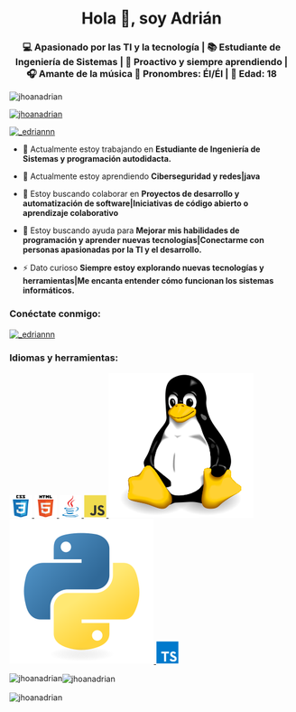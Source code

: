 <h1 align="center">Hola 👋, soy Adrián</h1>
<h3 align="center">💻 Apasionado por las TI y la tecnología | 📚 Estudiante de Ingeniería de Sistemas | 🚀 Proactivo y siempre aprendiendo | 🎧 Amante de la música 👤 Pronombres: Él/Él | 📅 Edad: 18</h3>

<p align="left"> <img src="https://komarev.com/ghpvc/?username=jhoanadrian&label=Profile%20views&color=0e75b6&style=flat" alt="jhoanadrian" /> </p>

<p align="left"> <a href="https://github.com/ryo-ma/github-profile-tropico"><img src="https://github-profile-tropico.vercel.app/?username=jhoanadrian" alt="jhoanadrian" /></a> </p>

<p align="left"> <a href="https://twitter.com/_edriannn" target="blank"><img src="https://img.shields.io/twitter/follow/_edriannn?logo=twitter&style=for-the-badge" alt="_edriannn" /></a> </p>

- 🔭 Actualmente estoy trabajando en **Estudiante de Ingeniería de Sistemas y programación autodidacta.**

- 🌱 Actualmente estoy aprendiendo **Ciberseguridad y redes|java**

- 👯 Estoy buscando colaborar en **Proyectos de desarrollo y automatización de software|Iniciativas de código abierto o aprendizaje colaborativo**

- 🤝 Estoy buscando ayuda para **Mejorar mis habilidades de programación y aprender nuevas tecnologías|Conectarme con personas apasionadas por la TI y el desarrollo.**

- ⚡ Dato curioso **Siempre estoy explorando nuevas tecnologías y herramientas|Me encanta entender cómo funcionan los sistemas informáticos.**

<h3 align="left">Conéctate conmigo:</h3>
<p align="left">
<a href="https://twitter.com/_edriannn" target="blank"><img align="center" src="https://raw.githubusercontent.com/rahuldkjain/github-profile-readme-generator/master/src/images/icons/Social/twitter.svg" alt="_edriannn" height="30" width="40" /></a>
</p>

<h3 align="left">Idiomas y herramientas:</h3>
<p align="left"> <a href="https://www.w3schools.com/css/" target="_blank" rel="noreferrer"> <img src="https://raw.githubusercontent.com/devicons/devicon/master/icons/css3/css3-original-wordmark.svg" alt="css3" width="40" height="40"/> </a> <a href="https://www.w3.org/html/" target="_blank" rel="noreferrer"> <img src="https://raw.githubusercontent.com/devicons/devicon/master/icons/html5/html5-original-wordmark.svg" alt="html5" width="40" height="40"/> </a> <a href="https://www.java.com" target="_blank" rel="noreferrer"> <img src="https://raw.githubusercontent.com/devicons/devicon/master/icons/java/java-original.svg" alt="java" width="40" height="40"/> </a> <a href="https://developer.mozilla.org/en-US/docs/Web/JavaScript" target="_blank" rel="noreferrer"> <img src="https://raw.githubusercontent.com/devicons/devicon/master/icons/javascript/javascript-original.svg" alt="javascript" width="40" height="40"/> </a> <a href="https://www.linux.org/" target="_blank" rel="noreferrer"> <img src="https://raw.githubusercontent.com/devicons/devicon/master/icons/linux/linux-original.svg" alt="linux" ancho="40" alto="40"/> </a> <a href="https://www.python.org" destino="_blank" rel="noreferrer"> <img src="https://raw.githubusercontent.com/devicons/devicon/master/icons/python/python-original.svg" alt="python" ancho="40" alto="40"/> </a> <a href="https://www.typescriptlang.org/" destino="_blank" rel="noreferrer"> <img src="https://raw.githubusercontent.com/devicons/devicon/master/icons/typescript/typescript-original.svg" alt="typescript" ancho="40" height="40"/> </a> </p>

<p><img align="left" src="https://github-readme-stats.vercel.app/api/top-langs?username=jhoanadrian&show_icons=true&locale=en&layout=compact" alt="jhoanadrian" /></p>

<p> <img align="center" src="https://github-readme-stats.vercel.app/api?username=jhoanadrian&show_icons=true&locale=en" alt="jhoanadrian" /></p>

<p><img align="center" src="https://github-readme-streak-stats.herokuapp.com/?user=jhoanadrian&" alt="jhoanadrian" /></p>

